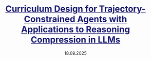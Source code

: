 ---
title: '<a href="https://neurips.cc/virtual/2025/poster/115071"  style="color: MidnightBlue; text-decoration: underline;"> Curriculum Design for Trajectory-Constrained Agents with Applications to Reasoning Compression in LLMs</a>'
collection: publications
permalink: /publication/neurips2025
excerpt: '**G. Tzannetos**, P Kamalaruban, A. Singla'
date: 18.09.2025
venue: 'Neural Information Processing Systems (NeurIPS)'
#paperurl: 'https://openreview.net/pdf?id=8WUyeeMxMH'
---